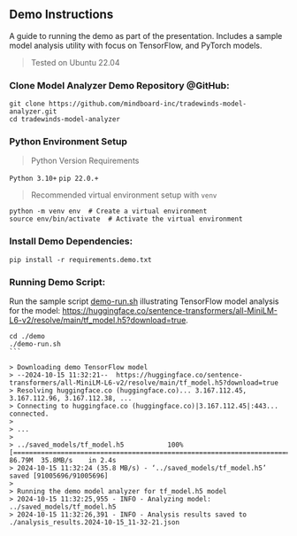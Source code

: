 ## Demo Instructions

A guide to running the demo as part of the presentation. Includes a sample model analysis utility with focus on TensorFlow, and PyTorch models.

> Tested on Ubuntu 22.04

### Clone Model Analyzer Demo Repository @GitHub:

```
git clone https://github.com/mindboard-inc/tradewinds-model-analyzer.git
cd tradewinds-model-analyzer
```

### Python Environment Setup

> Python Version Requirements

`Python 3.10+`
`pip 22.0.+`

> Recommended virtual environment setup with `venv`

```
python -m venv env  # Create a virtual environment
source env/bin/activate  # Activate the virtual environment
```

### Install Demo Dependencies:

`pip install -r requirements.demo.txt`

### Running Demo Script:

Run the sample script [demo-run.sh](./demo-run.sh) illustrating TensorFlow model analysis for the model:  https://huggingface.co/sentence-transformers/all-MiniLM-L6-v2/resolve/main/tf_model.h5?download=true.

````
cd ./demo
./demo-run.sh
```

> Downloading demo TensorFlow model
> --2024-10-15 11:32:21--  https://huggingface.co/sentence-transformers/all-MiniLM-L6-v2/resolve/main/tf_model.h5?download=true
> Resolving huggingface.co (huggingface.co)... 3.167.112.45, 3.167.112.96, 3.167.112.38, ...
> Connecting to huggingface.co (huggingface.co)|3.167.112.45|:443... connected.
>
> ...
>
> ../saved_models/tf_model.h5           100%[========================================================================>]  86.79M  35.8MB/s    in 2.4s    
> 2024-10-15 11:32:24 (35.8 MB/s) - ‘../saved_models/tf_model.h5’ saved [91005696/91005696]
>
> Running the demo model analyzer for tf_model.h5 model
> 2024-10-15 11:32:25,955 - INFO - Analyzing model: ../saved_models/tf_model.h5
> 2024-10-15 11:32:26,391 - INFO - Analysis results saved to ./analysis_results.2024-10-15_11-32-21.json
